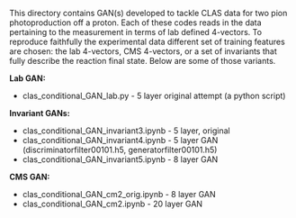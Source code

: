 This directory contains GAN(s) developed to tackle CLAS data for two pion photoproduction off a proton.
Each of these codes reads in the data pertaining to the measurement in terms of lab defined 4-vectors.
To reproduce faithfully the experimental data different set of training features are chosen: the lab 4-vectors,
CMS 4-vectors, or a set of invariants that fully describe the reaction final state. Below are some of those variants.

**Lab GAN:**
- clas_conditional_GAN_lab.py - 5 layer original attempt (a python script)

**Invariant GANs:**
- clas_conditional_GAN_invariant3.ipynb - 5 layer, original
- clas_conditional_GAN_invariant4.ipynb - 5 layer GAN (discriminatorfilter00101.h5, generatorfilter00101.h5)
- clas_conditional_GAN_invariant5.ipynb - 8 layer GAN

**CMS GAN:**
- clas_conditional_GAN_cm2_orig.ipynb - 8 layer GAN
- clas_conditional_GAN_cm2.ipynb - 20 layer GAN 
